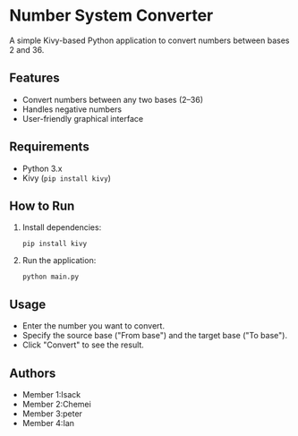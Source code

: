 # Number System Converter

A simple Kivy-based Python application to convert numbers between bases 2 and 36.

## Features

- Convert numbers between any two bases (2–36)
- Handles negative numbers
- User-friendly graphical interface

## Requirements

- Python 3.x
- Kivy (`pip install kivy`)

## How to Run

1. Install dependencies:
   ```
   pip install kivy
   ```
2. Run the application:
   ```
   python main.py
   ```

## Usage

- Enter the number you want to convert.
- Specify the source base ("From base") and the target base ("To base").
- Click "Convert" to see the result.

## Authors

- Member 1:Isack
- Member 2:Chemei
- Member 3:peter
- Member 4:Ian 
